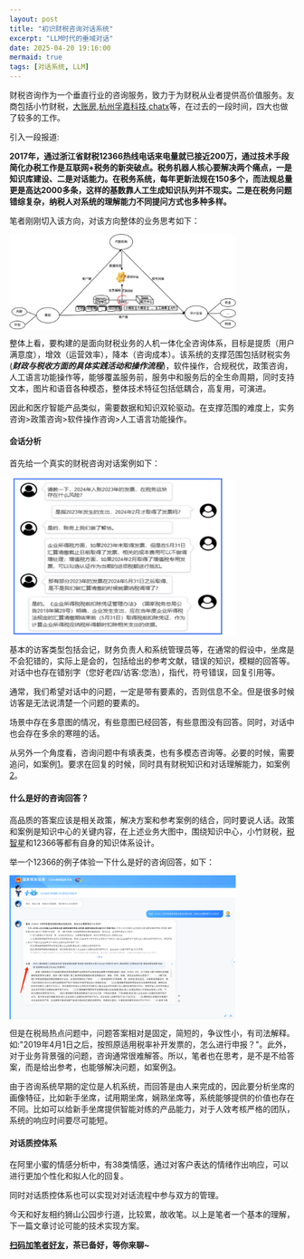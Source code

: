 ```yaml
---
layout: post
title: "初识财税咨询对话系统"
excerpt: "LLM时代的垂域对话"
date: 2025-04-20 19:16:00
mermaid: true
tags: [对话系统, LLM]
---
```


财税咨询作为一个垂直行业的咨询服务，致力于为财税从业者提供高价值服务。友商包括小竹财税，[大账房](https://youwenai.com/),[杭州孚嘉科技](https://www.wolai.com/7PS3h7Rr98YLPseS2Sg3kj),[chatx](https://www.chatax.cn/index.html)等，在过去的一段时间，四大也做了较多的工作。

引入一段报道:

**2017年，通过浙江省财税12366热线电话来电量就已接近200万，通过技术手段简化办税工作是互联网+税务的新突破点。税务机器人核心要解决两个痛点，一是知识库建设、二是对话能力。在税务系统，每年更新法规在150多个，而法规总量更是高达2000多条，这样的基数靠人工生成知识队列并不现实。二是在税务问题错综复杂，纳税人对系统的理解能力不同提问方式也多种多样。**

笔者刚刚切入该方向，对该方向整体的业务思考如下：


<img src="https://github.com/zhpmatrix/zhpmatrix.github.io/blob/master/images/business.drawio.png?raw=true" width="400" align="center"/>


整体上看，要构建的是面向财税业务的人机一体化全咨询体系，目标是提质（用户满意度），增效（运营效率），降本（咨询成本）。该系统的支撑范围包括财税实务(_**财政与税收方面的具体实践活动和操作流程**_)，软件操作，合规税优，政策咨询，人工语言功能操作等，能够覆盖服务前，服务中和服务后的全生命周期，同时支持文本，图片和语音各种模态，整体技术特征包括低耦合，高复用，可演进。

因此和医疗智能产品类似，需要数据和知识双轮驱动。在支撑范围的难度上，实务咨询>政策咨询>软件操作咨询>人工语言功能操作。

#### 会话分析

首先给一个真实的财税咨询对话案例如下：

<img src="https://github.com/zhpmatrix/zhpmatrix.github.io/blob/master/images/demo.png?raw=true" width="400" align="center"/>

基本的访客类型包括会记，财务负责人和系统管理员等，在通常的假设中，坐席是不会犯错的，实际上是会的，包括给出的参考文献，错误的知识，模糊的回答等。对话中也存在错别字（您好老四/访客:您浩），指代，符号错误，回复引用等。

通常，我们希望对话中的问题，一定是带有要素的，否则信息不全。但是很多时候访客是无法说清楚一个问题的要素的。

场景中存在多意图的情况，有些意图已经回答，有些意图没有回答。同时，对话中也会存在多余的寒暄的话。

从另外一个角度看，咨询问题中有填表类，也有多模态咨询等。必要的时候，需要追问，如案例[1](https://www.xzcs2022.com/cswd/7428.html)。要求在回复的时候，同时具有财税知识和对话理解能力，如案例[2](https://www.xzcs2022.com/cswd/7346.html)。


#### 什么是好的咨询回答？

高品质的答案应该是相关政策，解决方案和参考案例的结合，同时要说人话。政策和案例是知识中心的关键内容，在上述业务大图中，围绕知识中心，小竹财税，[税智星](https://www.tax.vip/)和12366等都有自身的知识体系设计。

举一个12366的例子体验一下什么是好的咨询回答，如下：

<img src="https://github.com/zhpmatrix/zhpmatrix.github.io/blob/master/images/12366.png?raw=true" width="400" align="center"/>


但是在税局热点问题中，问题答案相对是固定，简短的，争议性小，有司法解释。如:"2019年4月1日之后，按照原适用税率补开发票的，怎么进行申报？"。此外，对于业务背景强的问题，咨询通常很难解答。所以，笔者也在思考，是不是不给答案，而是给出参考，也能够解决问题，如案例[3](https://www.xzcs2022.com/cswd/7331.html)。

由于咨询系统早期的定位是人机系统，而回答是由人来完成的，因此要分析坐席的画像特征，比如新手坐席，试用期坐席，娴熟坐席等，系统能够提供的价值也存在不同。比如可以给新手坐席提供智能对练的产品能力，对于人效考核严格的团队，系统的响应时间要尽可能短。

#### 对话质控体系

在阿里小蜜的情感分析中，有38类情感，通过对客户表达的情绪作出响应，可以进行更加个性化和拟人化的回复。

同时对话质控体系也可以实现对对话流程中参与双方的管理。

今天和好友相约狮山公园步行道，比较累，故收笔。以上是笔者一个基本的理解，下一篇文章讨论可能的技术实现方案。

**[扫码加笔者好友](https://zhpmatrix.github.io/about/)，茶已备好，等你来聊~**